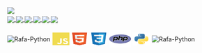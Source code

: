 <!-- SOBRE MIM! -->
<a href="https://github.com/Alexsandro-Simas-Lopes">
    <img height="180em" text-align="center" src="https://readme-typing-svg.demolab.com/?lines=<Hello+World!>;I+am+Alexsandro+Simas+Lopes.;I+Work+with+Front-End+Development;and+I+seek+improvement!">
</a>

<link href="https://cdn.jsdelivr.net/npm/bootstrap@5.2.3/dist/css/bootstrap.min.css" rel="stylesheet" integrity="sha384-rbsA2VBKQhggwzxH7pPCaAqO46MgnOM80zW1RWuH61DGLwZJEdK2Kadq2F9CUG65" crossorigin="anonymous">

<div>
  <a href="https://github.com/Alexsandro-Simas-Lopes">
    <img height="235em" align="center" src="http://github-profile-summary-cards.vercel.app/api/cards/profile-details?username=Alexsandro-Simas-Lopes&theme=radical">
    <img height="180em" align="center" src="https://github-readme-stats.vercel.app/api?username=Alexsandro-Simas-Lopes&rank_icon=github&show_icons=true&theme=radical&include_all_commits=true&CACHE_SECONDS">
    <img height="180em" align="center" src="https://github-readme-stats.vercel.app/api/top-langs/?username=Alexsandro-Simas-Lopes&layout=compact&langs_count=7&theme=radical">
  </a>
  <a href="https://github.com/Alexsandro-Simas-Lopes">
    <img height="175em" align="center" src="http://github-profile-summary-cards.vercel.app/api/cards/productive-time?username=Alexsandro-Simas-Lopes&theme=radical&utcOffset=utcOffset">
    <img height="175em" align="center" src="http://github-profile-summary-cards.vercel.app/api/cards/most-commit-language?username=Alexsandro-Simas-Lopes&theme=radical&exclude=javascript,html,css">
    <img height="175em" align="center" src="https://github-readme-stats.vercel.app/api/top-langs/?username=Alexsandro-Simas-Lopes&theme=radical">
  </a>
</div>

<!-- SKILL'S -->
<div style="display: inline_block"><br>
  <img align="center" alt="Rafa-Python" height="50" width="40"
  src="https://user-images.githubusercontent.com/105400359/179813859-3524f8eb-2c4e-4721-9d0b-20aaa07e40de.gif">
  <img align="center" alt="Rafa-Js" height="30" width="40"      
  src="https://raw.githubusercontent.com/devicons/devicon/master/icons/javascript/javascript-plain.svg">
  <img align="center" alt="Rafa-HTML" height="30" width="40"  
  src="https://raw.githubusercontent.com/devicons/devicon/master/icons/html5/html5-original.svg">
  <img align="center" alt="Rafa-CSS" height="30" width="40" 
  src="https://raw.githubusercontent.com/devicons/devicon/master/icons/css3/css3-original.svg">
  <img align="center" alt="Rafa-PHP" height="40" width="50" 
  src="https://raw.githubusercontent.com/devicons/devicon/master/icons/php/php-original.svg">
  <img align="center" alt="Rafa-Python" height="30" width="40"  
  src="https://raw.githubusercontent.com/devicons/devicon/master/icons/python/python-original.svg">
  <img align="center" alt="Rafa-Python" height="50" width="40" 
  src="https://user-images.githubusercontent.com/105400359/179813859-3524f8eb-2c4e-4721-9d0b-20aaa07e40de.gif"> 
</div>
<!-- <div target="_blank" rel="noopener noreferrer">
  <a href="https://alexsimas.netlify.app/" align="center">PORTIFOLIO</a>
</div> -->

<div>
  
</div>


<!-- 
- 👋 Olá, sou @Alexsandro-Simas-Lopes. Atualmente trabalho como estagiário no setor de pesquisa e desenvolvimento da SEDUC/AM
- 🌱 Trabalho com desenvolvimento front-end, mas tambem possuo um breve conhecimento de back-and
- 💞️ Durante meu tempo de Estágio adquiri conhecimentos em HTML, CSS, Java e JavaScript. E continuo aprendendo a cada dia
- 📫 Estou procurando colaborar em projetos sociais de desenvolvimento de sites cristãos e ONG's.
## 🚀 Olá eu sou Alexsandro Simas Lopes, estou iniciando minha carreira na área de Desenvolvimento! 👨‍💻 -->
  
<!-- IMAGEM DE PLANETA GIT -->
<!-- <img align="center" alt="" width="auto"  src="https://github-readme-stats.vercel.app/api/pin/?username=Alexsandro-Simas-Lopes&repo=Alexsandro-Simas-Lopes&theme=radical"
src="https://github.githubassets.com/images/modules/site/home/globe.jpg" style="> -->
